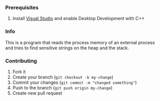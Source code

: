 ### Prerequisites
1. Install [Visual Studio](https://visualstudio.microsoft.com/downloads) and enable Desktop Development with C++

### Info
This is a program that reads the process memory of an external process and tries to find sensitive strings on the heap and the stack.

### Contributing
1. Fork it
2. Create your branch (`git checkout -b my-change`)
3. Commit your changes (`git commit -m "changed something"`)
4. Push to the branch (`git push origin my-change`)
5. Create new pull request

